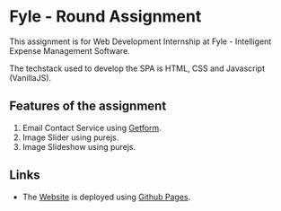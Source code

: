 
# Fyle - Round Assignment

This assignment is for Web Development Internship at Fyle - Intelligent Expense Management Software.

The techstack used to develop the SPA is HTML, CSS and Javascript (VanillaJS).

## Features of the assignment

1. Email Contact Service using [Getform](https://getform.io/).
2. Image Slider using purejs.
3. Image Slideshow using purejs.


## Links

* The [Website](https://pages.github.com/) is deployed using [Github Pages](https://pages.github.com/).
